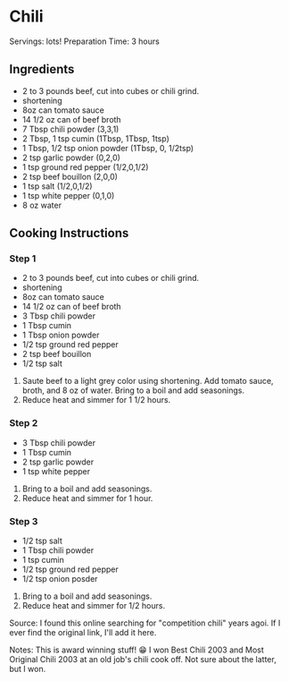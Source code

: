 # Chili

Servings: lots!
Preparation Time: 3 hours

## Ingredients

- 2 to 3 pounds beef, cut into cubes or chili grind.
- shortening
- 8oz can tomato sauce
- 14 1/2 oz can of beef broth
- 7 Tbsp chili powder (3,3,1)
- 2 Tbsp, 1 tsp cumin (1Tbsp, 1Tbsp, 1tsp)
- 1 Tbsp, 1/2 tsp onion powder (1Tbsp, 0, 1/2tsp)
- 2 tsp garlic powder (0,2,0)
- 1 tsp ground red pepper (1/2,0,1/2)
- 2 tsp beef bouillon (2,0,0)
- 1 tsp salt (1/2,0,1/2)
- 1 tsp white pepper (0,1,0)
- 8 oz water

## Cooking Instructions

### Step 1

- 2 to 3 pounds beef, cut into cubes or chili grind.
- shortening
- 8oz can tomato sauce
- 14 1/2 oz can of beef broth
- 3 Tbsp chili powder
- 1 Tbsp cumin
- 1 Tbsp onion powder
- 1/2 tsp ground red pepper
- 2 tsp beef bouillon
- 1/2 tsp salt

1. Saute beef to a light grey color using shortening. Add tomato sauce, broth,
   and 8 oz of water. Bring to a boil and add seasonings.
2. Reduce heat and simmer for 1 1/2 hours.

### Step 2

- 3 Tbsp chili powder
- 1 Tbsp cumin
- 2 tsp garlic powder
- 1 tsp white pepper

1. Bring to a boil and add seasonings.
2. Reduce heat and simmer for 1 hour.

### Step 3

- 1/2 tsp salt
- 1 Tbsp chili powder
- 1 tsp cumin
- 1/2 tsp ground red pepper
- 1/2 tsp onion posder

1. Bring to a boil and add seasonings.
2. Reduce heat and simmer for 1/2 hours.

Source: I found this online searching for "competition chili" years agoi. If I
ever find the original link, I'll add it here.

Notes: This is award winning stuff! 😁 I won Best Chili 2003 and Most Original
Chili 2003 at an old job's chili cook off. Not sure about the latter, but I won.
